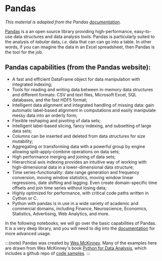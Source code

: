 # Pandas

*This material is adapted from the Pandas [documentation](http://pandas.pydata.org/pandas-docs/stable/).*

[Pandas](http://pandas.pydata.org/) is a an open source library providing high-performance, easy-to-use data structures and data analysis tools. Pandas is particularly suited to the analysis of _tabular_ data, *i.e.* data that can can go into a table. In other words, if you can imagine the data in an Excel spreadsheet, then Pandas is the tool for the job.

## Pandas capabilities (from the Pandas website):

* A fast and efficient DataFrame object for data manipulation with integrated indexing;
* Tools for reading and writing data between in-memory data structures and different formats: CSV and text files, Microsoft Excel, SQL databases, and the fast HDF5 format;
* Intelligent data alignment and integrated handling of missing data: gain automatic label-based alignment in computations and easily manipulate messy data into an orderly form;
* Flexible reshaping and pivoting of data sets;
* Intelligent label-based slicing, fancy indexing, and subsetting of large data sets;
* Columns can be inserted and deleted from data structures for size mutability;
* Aggregating or transforming data with a powerful group by engine allowing split-apply-combine operations on data sets;
* High performance merging and joining of data sets;
* Hierarchical axis indexing provides an intuitive way of working with high-dimensional data in a lower-dimensional data structure;
* Time series-functionality: date range generation and frequency conversion, moving window statistics, moving window linear regressions, date shifting and lagging. Even create domain-specific time offsets and join time series without losing data;
* Highly optimized for performance, with critical code paths written in Cython or C.
* Python with pandas is in use in a wide variety of academic and commercial domains, including Finance, Neuroscience, Economics, Statistics, Advertising, Web Analytics, and more.

In the following notebooks, we will go over the basic capabilities of Pandas. It is a very deep library, and you will need to dig into the [documentation](http://pandas.pydata.org/pandas-docs/stable/) for more advanced usage.


:::{note}
Pandas was created by [Wes McKinney](http://wesmckinney.com/). Many of the examples here are drawn from Wes McKinney's book [Python for Data Analysis](http://shop.oreilly.com/product/0636920023784.do), which includes a github repo of [code samples](https://github.com/wesm/pydata-book).
:::
